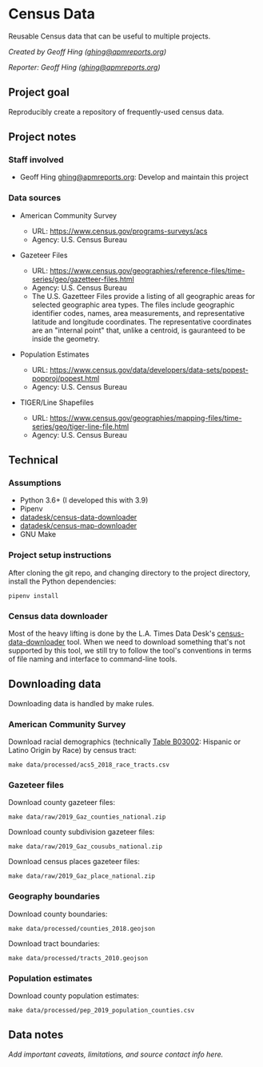 # Census Data

Reusable Census data that can be useful to multiple projects.

*Created by Geoff Hing (<ghing@apmreports.org>)*

*Reporter: Geoff Hing (<ghing@apmreports.org>)*

## Project goal

Reproducibly create a repository of frequently-used census data.

## Project notes

### Staff involved

- Geoff Hing <ghing@apmreports.org>: Develop and maintain this project

### Data sources

- American Community Survey
  - URL: https://www.census.gov/programs-surveys/acs
  - Agency: U.S. Census Bureau

- Gazeteer Files
  - URL: https://www.census.gov/geographies/reference-files/time-series/geo/gazetteer-files.html
  - Agency: U.S. Census Bureau
  - The U.S. Gazetteer Files provide a listing of all geographic areas for selected geographic area types. The files include geographic identifier codes, names, area measurements, and representative latitude and longitude coordinates. The representative coordinates are an "internal point" that, unlike a centroid, is gauranteed to be inside the geometry.

- Population Estimates
  - URL: https://www.census.gov/data/developers/data-sets/popest-popproj/popest.html
  - Agency: U.S. Census Bureau

- TIGER/Line Shapefiles
  - URL: https://www.census.gov/geographies/mapping-files/time-series/geo/tiger-line-file.html
  - Agency: U.S. Census Bureau

## Technical

### Assumptions

- Python 3.6+ (I developed this with 3.9)
- Pipenv
- [datadesk/census-data-downloader](https://github.com/datadesk/census-data-downloader/)
- [datadesk/census-map-downloader](https://github.com/datadesk/census-map-downloader)
- GNU Make

### Project setup instructions

After cloning the git repo, and changing directory to the project directory, install the Python dependencies:

```
pipenv install
```

### Census data downloader

Most of the heavy lifting is done by the L.A. Times Data Desk's [census-data-downloader](https://github.com/datadesk/census-data-downloader/) tool. When we need to download something that's not supported by this tool, we still try to follow the tool's conventions in terms of file naming and interface to command-line tools.


## Downloading data

Downloading data is handled by make rules.

### American Community Survey

Download racial demographics (technically [Table B03002](https://censusreporter.org/tables/B03002/): Hispanic or Latino Origin by Race) by census tract:

```
make data/processed/acs5_2018_race_tracts.csv
```

### Gazeteer files

Download county gazeteer files:

```
make data/raw/2019_Gaz_counties_national.zip
```

Download county subdivision gazeteer files:

```
make data/raw/2019_Gaz_cousubs_national.zip
```

Download census places gazeteer files:

```
make data/raw/2019_Gaz_place_national.zip
```

### Geography boundaries

Download county boundaries:

```
make data/processed/counties_2018.geojson
```

Download tract boundaries:

```
make data/processed/tracts_2010.geojson
```

### Population estimates

Download county population estimates:

```
make data/processed/pep_2019_population_counties.csv
```

## Data notes

*Add important caveats, limitations, and source contact info here.*
